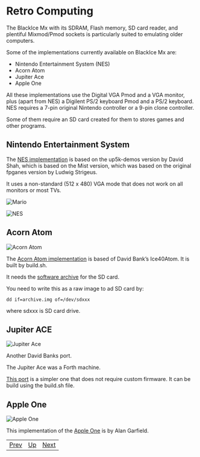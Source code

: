 # Retro Computing

The BlackIce Mx with its SDRAM, Flash memory, SD card reader, and plentiful Mixmod/Pmod sockets is particularly suited to emulating older computers.

Some of the implementations currently available on BlackIce Mx are:

* Nintendo Entertainment System (NES)
* Acorn Atom
* Jupiter Ace
* Apple One

All these implementations use the Digital VGA Pmod and a VGA monitor, plus (apart from NES) a Digilent PS/2 keyboard Pmod and a PS/2 keyboard. NES requires a 7-pin original Nintendo controller or a 9-pin clone controller.

Some of them require an SD card created for them to stores games and other programs.

## Nintendo Entertainment System

The [NES implementation](https://github.com/lawrie/up5k-demos/tree/master/nesmx) is based on the up5k-demos version by David Shah, which is based on the Mist version, which was based on the original fpganes version by Ludwig Strigeus.

It uses a non-standard (512 x 480) VGA mode that does not work on all monitors or most TVs.

![Mario](https://forum.mystorm.uk/uploads/default/optimized/1X/970a9bb39cb8261948b0c90bf9450ca2200412df_1_690x408.jpg)

![NES](https://forum.mystorm.uk/uploads/default/original/1X/b359124c09434f0abbc4e0a9a41a39cbdcd551ef.jpg)

## Acorn Atom

![Acorn Atom](https://forum.mystorm.uk/uploads/default/optimized/1X/4a8e2a5815e4faf3c1adf6371f8898c58312b0e8_1_690x477.jpg)

The [Acorn Atom implementation](https://github.com/lawrie/Ice40Atom/tree/master/blackicemx) is based of David Bank’s Ice40Atom. 
It is built by build.sh.

It needs the [software archive](https://github.com/hoglet67/AtomSoftwareArchive/releases/download/V10/AtomSoftwareArchive_20180225_1154_V10_SDDOS2.zip) for the SD card.

You need to write this as a raw image to ad SD card by:

`dd if=archive.img of=/dev/sdxxx`

where sdxxx is SD card drive.

## Jupiter ACE

![Jupiter Ace](https://forum.mystorm.uk/uploads/default/optimized/1X/e07f9482fefe563c5dfb304d3df3cc85cd0683d5_1_690x454.jpg)

Another David Banks port.

The Jupiter Ace was a Forth machine.

[This port](https://github.com/lawrie/Ice40JupiterAce/tree/master/blackicemx) is a simpler one that does not require custom firmware. It can be build using the build.sh file.

## Apple One

![Apple One](https://forum.mystorm.uk/uploads/default/optimized/1X/220279feaf92e8afd8e1d918f9a72b4b722f680f_1_690x423.jpg)

This implementation of the [Apple One](https://github.com/lawrie/apple-one) is by Alan Garfield.

|                        |                        |                        |
|------------------------|------------------------|------------------------|
|[Prev](../Input_Devices/Input_Devices.html)|[Up](..) |[Next](../PicoSoc/PicoSoc.html)|

